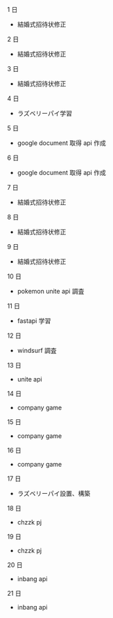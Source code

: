 1 日

- 結婚式招待状修正

2 日

- 結婚式招待状修正

3 日

- 結婚式招待状修正

4 日

- ラズベリーパイ学習

5 日

- google document 取得 api 作成

6 日

- google document 取得 api 作成

7 日

- 結婚式招待状修正

8 日

- 結婚式招待状修正

9 日

- 結婚式招待状修正

10 日

- pokemon unite api 調査

11 日

- fastapi 学習

12 日

- windsurf 調査

13 日

- unite api

14 日

- company game

15 日

- company game

16 日

- company game

17 日

- ラズベリーパイ設置、構築

18 日

- chzzk pj

19 日

- chzzk pj

20 日

- inbang api

21 日

- inbang api
